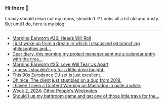 ### Hi there 👋

I _really_ should clean out my repos, shouldn't I? Looks all a bit old and dusty. But until I do, here is [my blog](https://lostfocus.de/):

--- 

<!-- POST-LIST:START -->
- [Morning Earworm #26: Heads Will Roll](https://lostfocus.de/2024/01/19/morning-earworm-25-heads-will-roll/)
- [I just woke up from a dream in which I discussed git branching philosophies and…](https://lostfocus.de/2024/01/19/232021/)
- [Dear diary, this morning my project manager sent me a calendar entry with the time…](https://lostfocus.de/2024/01/18/232019/)
- [Morning Earworm #25: Love Will Tear Us Apart](https://lostfocus.de/2024/01/17/morning-earworm-25-love-will-tear-us-apart/)
- [I guess I shouldn&#39;t go for a little drive tonight.](https://lostfocus.de/2024/01/16/232002/)
- [This 90s Eurodance DJ set is just excellent.](https://lostfocus.de/2024/01/16/231996/)
- [Oh nice. The client just stumbled on a bug from 2018.](https://lostfocus.de/2024/01/15/231994/)
- [I haven&#39;t seen a Content Warning on Mastodon in quite a while.](https://lostfocus.de/2024/01/15/231989/)
- [Week 2, 2024: Other People’s Weeknotes](https://lostfocus.de/2024/01/14/week-2-2024/)
- [Should I up my bathroom game and get one of those little trays for the…](https://lostfocus.de/2024/01/12/231976/)
<!-- POST-LIST:END -->

<!--
**lostfocus/lostfocus** is a ✨ _special_ ✨ repository because its `README.md` (this file) appears on your GitHub profile.

Here are some ideas to get you started:

- 🔭 I’m currently working on ...
- 🌱 I’m currently learning ...
- 👯 I’m looking to collaborate on ...
- 🤔 I’m looking for help with ...
- 💬 Ask me about ...
- 📫 How to reach me: ...
- 😄 Pronouns: ...
- ⚡ Fun fact: ...
-->
